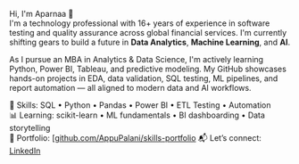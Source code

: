 Hi, I'm Aparnaa 👋  
I'm a technology professional with 16+ years of experience in software testing and quality assurance across global financial services. I'm currently shifting gears to build a future in **Data Analytics**, **Machine Learning**, and **AI**.

As I pursue an MBA in Analytics & Data Science, I'm actively learning Python, Power BI, Tableau, and predictive modeling. My GitHub showcases hands-on projects in EDA, data validation, SQL testing, ML pipelines, and report automation — all aligned to modern data and AI workflows.

🔧 Skills: SQL • Python • Pandas • Power BI • ETL Testing • Automation  
📊 Learning: scikit-learn • ML fundamentals • BI dashboarding • Data storytelling  
📁 Portfolio: [[github.com/AppuPalani/skills-portfolio](https://github.com/AppuPalani/skills-portfol](https://github.com/AppuPalani/skills-portfolio.git))  
📬 Let’s connect: [LinkedIn](https://linkedin.com/in/aparnaamariappan)
